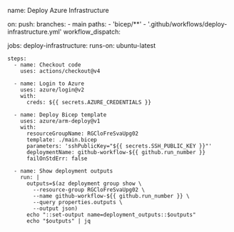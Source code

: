 name: Deploy Azure Infrastructure

on:
  push:
    branches:
      - main
    paths:
      - 'bicep/**'
      - '.github/workflows/deploy-infrastructure.yml'
  workflow_dispatch:

jobs:
  deploy-infrastructure:
    runs-on: ubuntu-latest
    
    steps:
      - name: Checkout code
        uses: actions/checkout@v4
      
      - name: Login to Azure
        uses: azure/login@v2
        with:
          creds: ${{ secrets.AZURE_CREDENTIALS }}
      
      - name: Deploy Bicep template
        uses: azure/arm-deploy@v1
        with:
          resourceGroupName: RGCloFreSvaUpg02
          template: ./main.bicep
          parameters: 'sshPublicKey="${{ secrets.SSH_PUBLIC_KEY }}"'
          deploymentName: github-workflow-${{ github.run_number }}
          failOnStdErr: false
      
      - name: Show deployment outputs
        run: |
          outputs=$(az deployment group show \
            --resource-group RGCloFreSvaUpg02 \
            --name github-workflow-${{ github.run_number }} \
            --query properties.outputs \
            --output json)
          echo "::set-output name=deployment_outputs::$outputs"
          echo "$outputs" | jq
